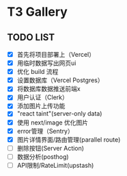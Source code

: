 # T3 Gallery

## TODO LIST

- [x] 首先将项目部署上（Vercel）
- [x] 用临时数据写出网页ui
- [x] 优化 build 流程
- [x] 设置数据库（Vercel Postgres）
- [x] 将数据库数据推送前端x
- [x] 用户认证（Clerk）
- [x] 添加图片上传功能
- [x] "react taint"(server-only data)
- [x] 使用 next/image 优化图片
- [x] error管理（Sentry）
- [x] 图片详情界面/路由管理(parallel route)
- [ ] 删除按钮(Server Action)
- [ ] 数据分析(posthog)
- [ ] API限制/RateLimit(upstash)
